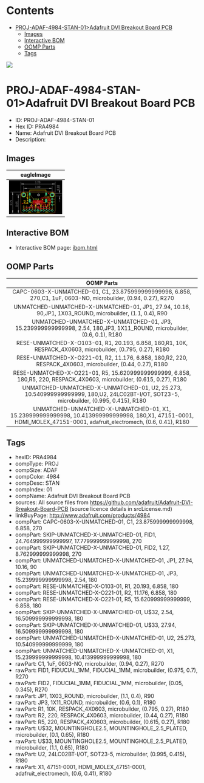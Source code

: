 



Contents
========

* [PROJ-ADAF-4984-STAN-01>Adafruit DVI Breakout Board PCB](#proj-adaf-4984-stan-01adafruit-dvi-breakout-board-pcb)
	* [Images](#images)
	* [Interactive BOM](#interactive-bom)
	* [OOMP Parts](#oomp-parts)
	* [Tags](#tags)
  
![][im]
# PROJ-ADAF-4984-STAN-01>Adafruit DVI Breakout Board PCB

- ID: PROJ-ADAF-4984-STAN-01
- Hex ID: PRA4984
- Name: Adafruit DVI Breakout Board PCB
- Description: 

## Images
  
  

|eagleImage|
| :---: |
|[![eagleImage](eagleImage_140.png)](eagleImage_600.png)|

## Interactive BOM

- Interactive BOM page: [ibom.html](kicad/bom/ibom.html)

## OOMP Parts
  

|OOMP Parts|
| :---: |
|CAPC-0603-X-UNMATCHED-01, C1, 23.875999999999998, 6.858, 270,C1, 1uF, 0603-NO, microbuilder, (0.94, 0.27), R270|
|UNMATCHED-UNMATCHED-X-UNMATCHED-01, JP1, 27.94, 10.16, 90,JP1, 1X03_ROUND, microbuilder, (1.1, 0.4), R90|
|UNMATCHED-UNMATCHED-X-UNMATCHED-01, JP3, 15.239999999999998, 2.54, 180,JP3, 1X11_ROUND, microbuilder, (0.6, 0.1), R180|
|RESE-UNMATCHED-X-O103-01, R1, 20.193, 6.858, 180,R1, 10K, RESPACK_4X0603, microbuilder, (0.795, 0.27), R180|
|RESE-UNMATCHED-X-O221-01, R2, 11.176, 6.858, 180,R2, 220, RESPACK_4X0603, microbuilder, (0.44, 0.27), R180|
|RESE-UNMATCHED-X-O221-01, R5, 15.620999999999999, 6.858, 180,R5, 220, RESPACK_4X0603, microbuilder, (0.615, 0.27), R180|
|UNMATCHED-UNMATCHED-X-UNMATCHED-01, U2, 25.273, 10.540999999999999, 180,U2, 24LC02BT-I/OT, SOT23-5, microbuilder, (0.995, 0.415), R180|
|UNMATCHED-UNMATCHED-X-UNMATCHED-01, X1, 15.239999999999998, 10.413999999999998, 180,X1, 47151-0001, HDMI_MOLEX_47151-0001, adafruit_electromech, (0.6, 0.41), R180|

## Tags

- hexID: PRA4984
- oompType: PROJ
- oompSize: ADAF
- oompColor: 4984
- oompDesc: STAN
- oompIndex: 01
- oompName: Adafruit DVI Breakout Board PCB
- sources: All source files from https://github.com/adafruit/Adafruit-DVI-Breakout-Board-PCB (source licence details in srcLicense.md)
- linkBuyPage: http://www.adafruit.com/products/4984
- oompPart: CAPC-0603-X-UNMATCHED-01, C1, 23.875999999999998, 6.858, 270
- oompPart: SKIP-UNMATCHED-X-UNMATCHED-01, FID1, 24.764999999999997, 17.779999999999998, 270
- oompPart: SKIP-UNMATCHED-X-UNMATCHED-01, FID2, 1.27, 8.762999999999998, 270
- oompPart: UNMATCHED-UNMATCHED-X-UNMATCHED-01, JP1, 27.94, 10.16, 90
- oompPart: UNMATCHED-UNMATCHED-X-UNMATCHED-01, JP3, 15.239999999999998, 2.54, 180
- oompPart: RESE-UNMATCHED-X-O103-01, R1, 20.193, 6.858, 180
- oompPart: RESE-UNMATCHED-X-O221-01, R2, 11.176, 6.858, 180
- oompPart: RESE-UNMATCHED-X-O221-01, R5, 15.620999999999999, 6.858, 180
- oompPart: SKIP-UNMATCHED-X-UNMATCHED-01, U$32, 2.54, 16.509999999999998, 180
- oompPart: SKIP-UNMATCHED-X-UNMATCHED-01, U$33, 27.94, 16.509999999999998, 180
- oompPart: UNMATCHED-UNMATCHED-X-UNMATCHED-01, U2, 25.273, 10.540999999999999, 180
- oompPart: UNMATCHED-UNMATCHED-X-UNMATCHED-01, X1, 15.239999999999998, 10.413999999999998, 180
- rawPart: C1, 1uF, 0603-NO, microbuilder, (0.94, 0.27), R270
- rawPart: FID1, FIDUCIAL_1MM, FIDUCIAL_1MM, microbuilder, (0.975, 0.7), R270
- rawPart: FID2, FIDUCIAL_1MM, FIDUCIAL_1MM, microbuilder, (0.05, 0.345), R270
- rawPart: JP1, 1X03_ROUND, microbuilder, (1.1, 0.4), R90
- rawPart: JP3, 1X11_ROUND, microbuilder, (0.6, 0.1), R180
- rawPart: R1, 10K, RESPACK_4X0603, microbuilder, (0.795, 0.27), R180
- rawPart: R2, 220, RESPACK_4X0603, microbuilder, (0.44, 0.27), R180
- rawPart: R5, 220, RESPACK_4X0603, microbuilder, (0.615, 0.27), R180
- rawPart: U$32, MOUNTINGHOLE2.5, MOUNTINGHOLE_2.5_PLATED, microbuilder, (0.1, 0.65), R180
- rawPart: U$33, MOUNTINGHOLE2.5, MOUNTINGHOLE_2.5_PLATED, microbuilder, (1.1, 0.65), R180
- rawPart: U2, 24LC02BT-I/OT, SOT23-5, microbuilder, (0.995, 0.415), R180
- rawPart: X1, 47151-0001, HDMI_MOLEX_47151-0001, adafruit_electromech, (0.6, 0.41), R180



[im]: eagleImage_450.png
